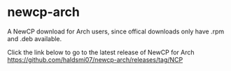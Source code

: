 # newcp-arch
A NewCP download for Arch users, since offical downloads only have .rpm and .deb available.

Click the link below to go to the latest release of NewCP for Arch
https://github.com/haldsmi07/newcp-arch/releases/tag/NCP
